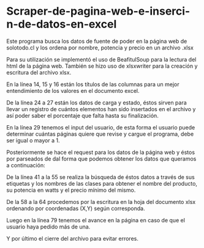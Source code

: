 # Scraper-de-pagina-web-e-inserci-n-de-datos-en-excel
Este programa busca los datos de fuente de poder en la página web de solotodo.cl y los ordena por nombre, potencia y precio en un archivo .xlsx

Para su utilización se implementó el uso de BeafitulSoup para la lectura del html de la página web.
También se hizo uso de xlsxwriter para la creación y escritura del archivo xlsx.

En la línea 14, 15 y 16 están los títulos de las columnas para un mejor entendimiento de los valores en el documento excel.

De la línea 24 a 27 están los datos de carga y estado, éstos sirven para llevar un registro de cuántos elementos han sido insertados en el archivo y así poder saber el porcentaje que falta hasta su finalización.

En la línea 29 tenemos el input del usuario, de esta forma el usuario puede determinar cuántas páginas quiere que revise y cargue el programa, debe ser igual o mayor a 1.


Posteriormente se hace el request para los datos de la página web y éstos por parseados de dal forma que podemos obtener los datos que queramos a continuación:

De la línea 41 a la 55 se realiza la búsqueda de éstos datos a través de sus etiquetas y los nombres de las clases para obtener el nombre del producto, su potencia en watts y el precio mínimo del mismo.

De la 58 a la 64 procedemos por la escritura en la hoja del documento xlsx ordenando por coordenadas (X,Y) según corresponda.

Luego en la línea 79 tenemos el avance en la página en caso de que el usuario haya pedido más de una.

Y por último el cierre del archivo para evitar errores.
